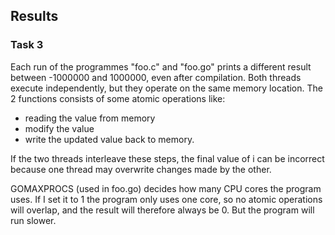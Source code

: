 ## Results

### Task 3
Each run of the programmes "foo.c" and "foo.go" prints a different result between -1000000 and 1000000, even after compilation.
Both threads execute independently, but they operate on the same memory location. The 2 functions consists of some atomic operations like:
- reading the value from memory
- modify the value
- write the updated value back to memory.

If the two threads interleave these steps, the final value of i can be incorrect because one thread may overwrite changes made by the other.


GOMAXPROCS (used in foo.go) decides how many CPU cores the program uses. If I set it to 1 the program only uses one core, so no atomic operations will overlap, and the result will therefore always be 0. But the program will run slower.